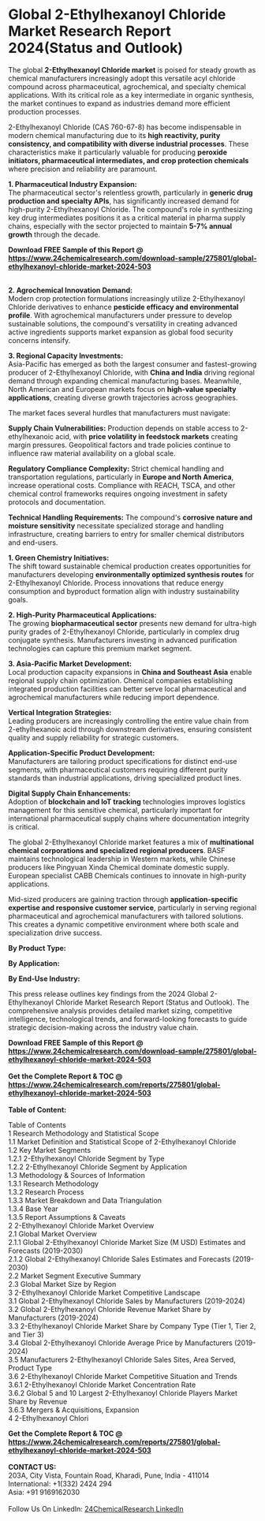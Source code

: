 <h1>Global 2-Ethylhexanoyl Chloride Market Research Report 2024(Status and Outlook)</h1><p>The global <strong>2-Ethylhexanoyl Chloride market</strong> is poised for steady growth as chemical manufacturers increasingly adopt this versatile acyl chloride compound across pharmaceutical, agrochemical, and specialty chemical applications. With its critical role as a key intermediate in organic synthesis, the market continues to expand as industries demand more efficient production processes.</p><p>2-Ethylhexanoyl Chloride (CAS 760-67-8) has become indispensable in modern chemical manufacturing due to its <strong>high reactivity, purity consistency, and compatibility with diverse industrial processes</strong>. These characteristics make it particularly valuable for producing <strong>peroxide initiators, pharmaceutical intermediates, and crop protection chemicals</strong> where precision and reliability are paramount.</p><p><strong>1. Pharmaceutical Industry Expansion:</strong><br>
The pharmaceutical sector's relentless growth, particularly in <strong>generic drug production and specialty APIs</strong>, has significantly increased demand for high-purity 2-Ethylhexanoyl Chloride. The compound's role in synthesizing key drug intermediates positions it as a critical material in pharma supply chains, especially with the sector projected to maintain <strong>5-7% annual growth</strong> through the decade.</p><div><b>Download FREE Sample of this Report @ 
            <a href="https://www.24chemicalresearch.com/download-sample/275801/global-ethylhexanoyl-chloride-market-2024-503">
            https://www.24chemicalresearch.com/download-sample/275801/global-ethylhexanoyl-chloride-market-2024-503</a></b></div><br><p><strong>2. Agrochemical Innovation Demand:</strong><br>
Modern crop protection formulations increasingly utilize 2-Ethylhexanoyl Chloride derivatives to enhance <strong>pesticide efficacy and environmental profile</strong>. With agrochemical manufacturers under pressure to develop sustainable solutions, the compound's versatility in creating advanced active ingredients supports market expansion as global food security concerns intensify.</p><p><strong>3. Regional Capacity Investments:</strong><br>
Asia-Pacific has emerged as both the largest consumer and fastest-growing producer of 2-Ethylhexanoyl Chloride, with <strong>China and India</strong> driving regional demand through expanding chemical manufacturing bases. Meanwhile, North American and European markets focus on <strong>high-value specialty applications</strong>, creating diverse growth trajectories across geographies.</p><p>The market faces several hurdles that manufacturers must navigate:</p><p><strong>Supply Chain Vulnerabilities:</strong> Production depends on stable access to 2-ethylhexanoic acid, with <strong>price volatility in feedstock markets</strong> creating margin pressures. Geopolitical factors and trade policies continue to influence raw material availability on a global scale.</p><p><strong>Regulatory Compliance Complexity:</strong> Strict chemical handling and transportation regulations, particularly in <strong>Europe and North America</strong>, increase operational costs. Compliance with REACH, TSCA, and other chemical control frameworks requires ongoing investment in safety protocols and documentation.</p><p><strong>Technical Handling Requirements:</strong> The compound's <strong>corrosive nature and moisture sensitivity</strong> necessitate specialized storage and handling infrastructure, creating barriers to entry for smaller chemical distributors and end-users.</p><p><strong>1. Green Chemistry Initiatives:</strong><br>
The shift toward sustainable chemical production creates opportunities for manufacturers developing <strong>environmentally optimized synthesis routes</strong> for 2-Ethylhexanoyl Chloride. Process innovations that reduce energy consumption and byproduct formation align with industry sustainability goals.</p><p><strong>2. High-Purity Pharmaceutical Applications:</strong><br>
The growing <strong>biopharmaceutical sector</strong> presents new demand for ultra-high purity grades of 2-Ethylhexanoyl Chloride, particularly in complex drug conjugate synthesis. Manufacturers investing in advanced purification technologies can capture this premium market segment.</p><p><strong>3. Asia-Pacific Market Development:</strong><br>
Local production capacity expansions in <strong>China and Southeast Asia</strong> enable regional supply chain optimization. Chemical companies establishing integrated production facilities can better serve local pharmaceutical and agrochemical manufacturers while reducing import dependence.</p><p><strong>Vertical Integration Strategies:</strong><br>
    Leading producers are increasingly controlling the entire value chain from 2-ethylhexanoic acid through downstream derivatives, ensuring consistent quality and supply reliability for strategic customers.</p><p><strong>Application-Specific Product Development:</strong><br>
    Manufacturers are tailoring product specifications for distinct end-use segments, with pharmaceutical customers requiring different purity standards than industrial applications, driving specialized product lines.</p><p><strong>Digital Supply Chain Enhancements:</strong><br>
    Adoption of <strong>blockchain and IoT tracking</strong> technologies improves logistics management for this sensitive chemical, particularly important for international pharmaceutical supply chains where documentation integrity is critical.</p><p>The global 2-Ethylhexanoyl Chloride market features a mix of <strong>multinational chemical corporations and specialized regional producers</strong>. BASF maintains technological leadership in Western markets, while Chinese producers like Pingyuan Xinda Chemical dominate domestic supply. European specialist CABB Chemicals continues to innovate in high-purity applications.</p><p>Mid-sized producers are gaining traction through <strong>application-specific expertise and responsive customer service</strong>, particularly in serving regional pharmaceutical and agrochemical manufacturers with tailored solutions. This creates a dynamic competitive environment where both scale and specialization drive success.</p><p><strong>By Product Type:</strong></p><p><strong>By Application:</strong></p><p><strong>By End-Use Industry:</strong></p><p>This press release outlines key findings from the 2024 Global 2-Ethylhexanoyl Chloride Market Research Report (Status and Outlook). The comprehensive analysis provides detailed market sizing, competitive intelligence, technological trends, and forward-looking forecasts to guide strategic decision-making across the industry value chain.</p><div><b>Download FREE Sample of this Report @ 
            <a href="https://www.24chemicalresearch.com/download-sample/275801/global-ethylhexanoyl-chloride-market-2024-503">
            https://www.24chemicalresearch.com/download-sample/275801/global-ethylhexanoyl-chloride-market-2024-503</a></b></div><br><div><b>Get the Complete Report & TOC @ 
            <a href="https://www.24chemicalresearch.com/reports/275801/global-ethylhexanoyl-chloride-market-2024-503">
            https://www.24chemicalresearch.com/reports/275801/global-ethylhexanoyl-chloride-market-2024-503</a></b></div><br>
            <b>Table of Content:</b><p>Table of Contents<br />
1 Research Methodology and Statistical Scope<br />
1.1 Market Definition and Statistical Scope of 2-Ethylhexanoyl Chloride<br />
1.2 Key Market Segments<br />
1.2.1 2-Ethylhexanoyl Chloride Segment by Type<br />
1.2.2 2-Ethylhexanoyl Chloride Segment by Application<br />
1.3 Methodology & Sources of Information<br />
1.3.1 Research Methodology<br />
1.3.2 Research Process<br />
1.3.3 Market Breakdown and Data Triangulation<br />
1.3.4 Base Year<br />
1.3.5 Report Assumptions & Caveats<br />
2 2-Ethylhexanoyl Chloride Market Overview<br />
2.1 Global Market Overview<br />
2.1.1 Global 2-Ethylhexanoyl Chloride Market Size (M USD) Estimates and Forecasts (2019-2030)<br />
2.1.2 Global 2-Ethylhexanoyl Chloride Sales Estimates and Forecasts (2019-2030)<br />
2.2 Market Segment Executive Summary<br />
2.3 Global Market Size by Region<br />
3 2-Ethylhexanoyl Chloride Market Competitive Landscape<br />
3.1 Global 2-Ethylhexanoyl Chloride Sales by Manufacturers (2019-2024)<br />
3.2 Global 2-Ethylhexanoyl Chloride Revenue Market Share by Manufacturers (2019-2024)<br />
3.3 2-Ethylhexanoyl Chloride Market Share by Company Type (Tier 1, Tier 2, and Tier 3)<br />
3.4 Global 2-Ethylhexanoyl Chloride Average Price by Manufacturers (2019-2024)<br />
3.5 Manufacturers 2-Ethylhexanoyl Chloride Sales Sites, Area Served, Product Type<br />
3.6 2-Ethylhexanoyl Chloride Market Competitive Situation and Trends<br />
3.6.1 2-Ethylhexanoyl Chloride Market Concentration Rate<br />
3.6.2 Global 5 and 10 Largest 2-Ethylhexanoyl Chloride Players Market Share by Revenue<br />
3.6.3 Mergers & Acquisitions, Expansion<br />
4 2-Ethylhexanoyl Chlori</p><div><b>Get the Complete Report & TOC @ 
            <a href="https://www.24chemicalresearch.com/reports/275801/global-ethylhexanoyl-chloride-market-2024-503">
            https://www.24chemicalresearch.com/reports/275801/global-ethylhexanoyl-chloride-market-2024-503</a></b></div><br><b>CONTACT US:</b><br>
            203A, City Vista, Fountain Road, Kharadi, Pune, India - 411014<br>
            International: +1(332) 2424 294<br>
            Asia: +91 9169162030 <br><br>
            Follow Us On LinkedIn: <a href="https://www.linkedin.com/company/24chemicalresearch/">24ChemicalResearch LinkedIn</a>